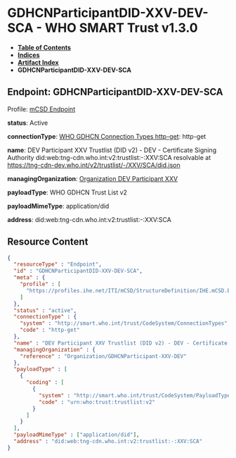 # GDHCNParticipantDID-XXV-DEV-SCA - WHO SMART Trust v1.3.0

* [**Table of Contents**](toc.md)
* [**Indices**](indices.md)
* [**Artifact Index**](artifacts.md)
* **GDHCNParticipantDID-XXV-DEV-SCA**

## Endpoint: GDHCNParticipantDID-XXV-DEV-SCA

Profile: [mCSD Endpoint](https://profiles.ihe.net/ITI/mCSD/4.0.0/StructureDefinition-IHE.mCSD.Endpoint.html)

**status**: Active

**connectionType**: [WHO GDHCN Connection Types http-get](CodeSystem-ConnectionTypes.md#ConnectionTypes-http-get): http-get

**name**: DEV Participant XXV Trustlist (DID v2) - DEV - Certificate Signing Authority did:web:tng-cdn.who.int:v2:trustlist:-:XXV:SCA resolvable at https://tng-cdn-dev.who.int/v2/trustlist/-/XXV/SCA/did.json

**managingOrganization**: [Organization DEV Participant XXV](Organization-GDHCNParticipant-XXV-DEV.md)

**payloadType**: WHO GDHCN Trust List v2

**payloadMimeType**: application/did

**address**: did:web:tng-cdn.who.int:v2:trustlist:-:XXV:SCA



## Resource Content

```json
{
  "resourceType" : "Endpoint",
  "id" : "GDHCNParticipantDID-XXV-DEV-SCA",
  "meta" : {
    "profile" : [
      "https://profiles.ihe.net/ITI/mCSD/StructureDefinition/IHE.mCSD.Endpoint"
    ]
  },
  "status" : "active",
  "connectionType" : {
    "system" : "http://smart.who.int/trust/CodeSystem/ConnectionTypes",
    "code" : "http-get"
  },
  "name" : "DEV Participant XXV Trustlist (DID v2) - DEV - Certificate Signing Authority\ndid:web:tng-cdn.who.int:v2:trustlist:-:XXV:SCA\nresolvable at https://tng-cdn-dev.who.int/v2/trustlist/-/XXV/SCA/did.json",
  "managingOrganization" : {
    "reference" : "Organization/GDHCNParticipant-XXV-DEV"
  },
  "payloadType" : [
    {
      "coding" : [
        {
          "system" : "http://smart.who.int/trust/CodeSystem/PayloadTypes",
          "code" : "urn:who:trust:trustlist:v2"
        }
      ]
    }
  ],
  "payloadMimeType" : ["application/did"],
  "address" : "did:web:tng-cdn.who.int:v2:trustlist:-:XXV:SCA"
}

```
